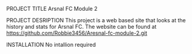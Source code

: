 PROJECT TITLE
Arsnal FC Module 2 

PROJECT DESRIPTION
This project is a web based site that looks at the history and stats for Arsnal FC. 
The website can be found at https://github.com/Robbie3456/Aresnal-fc-module-2.git

INSTALLATION 
No intallion required 



